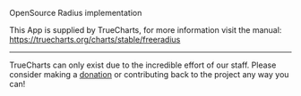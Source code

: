 OpenSource Radius implementation

This App is supplied by TrueCharts, for more information visit the manual: https://truecharts.org/charts/stable/freeradius

---

TrueCharts can only exist due to the incredible effort of our staff.
Please consider making a [donation](https://truecharts.org/docs/about/sponsor) or contributing back to the project any way you can!
